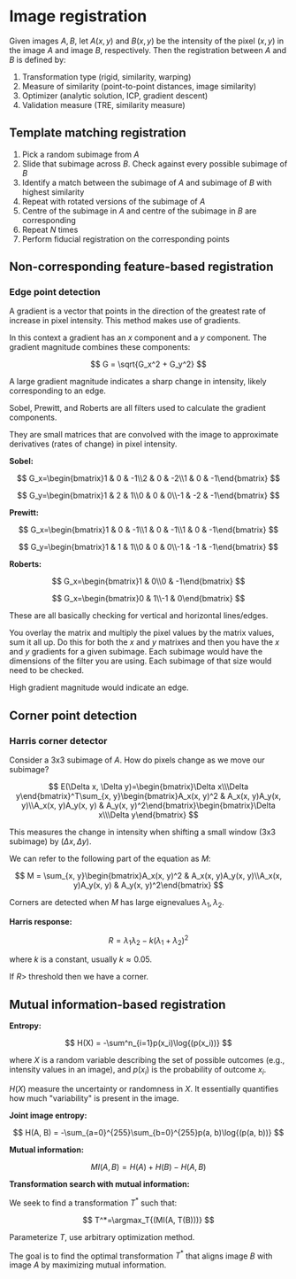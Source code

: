 # Image registration

Given images $A, B$, let $A(x, y)$ and $B(x, y)$ be the intensity of the pixel $(x, y)$ in the image $A$ and image $B$, respectively. Then the registration between $A$ and $B$ is defined by:

1. Transformation type (rigid, similarity, warping)
2. Measure of similarity (point-to-point distances, image similarity)
3. Optimizer (analytic solution, ICP, gradient descent)
4. Validation measure (TRE, similarity measure)

## Template matching registration

1. Pick a random subimage from $A$
2. Slide that subimage across $B$. Check against every possible subimage of $B$
3. Identify a match between the subimage of $A$ and subimage of $B$ with highest similarity
4. Repeat with rotated versions of the subimage of $A$
5. Centre of the subimage in $A$ and centre of the subimage in $B$ are corresponding
6. Repeat $N$ times
7. Perform fiducial registration on the corresponding points

## Non-corresponding feature-based registration

### Edge point detection

A gradient is a vector that points in the direction of the greatest rate of increase in pixel intensity. This method makes use of gradients.

In this context a gradient has an $x$ component and a $y$ component. The gradient magnitude combines these components:

$$
G = \sqrt{G_x^2 + G_y^2}
$$

A large gradient magnitude indicates a sharp change in intensity, likely corresponding to an edge.

Sobel, Prewitt, and Roberts are all filters used to calculate the gradient components.

They are small matrices that are convolved with the image to approximate derivatives (rates of change) in pixel intensity.

**Sobel:**

$$
G_x=\begin{bmatrix}1 & 0 & -1\\2 & 0 & -2\\1 & 0 & -1\end{bmatrix}
$$

$$
G_y=\begin{bmatrix}1 & 2 & 1\\0 & 0 & 0\\-1 & -2 & -1\end{bmatrix}
$$

**Prewitt:**

$$
G_x=\begin{bmatrix}1 & 0 & -1\\1 & 0 & -1\\1 & 0 & -1\end{bmatrix}
$$

$$
G_y=\begin{bmatrix}1 & 1 & 1\\0 & 0 & 0\\-1 & -1 & -1\end{bmatrix}
$$

**Roberts:**

$$
G_x=\begin{bmatrix}1 & 0\\0 & -1\end{bmatrix}
$$

$$
G_x=\begin{bmatrix}0 & 1\\-1 & 0\end{bmatrix}
$$

These are all basically checking for vertical and horizontal lines/edges.

You overlay the matrix and multiply the pixel values by the matrix values, sum it all up. Do this for both the $x$ and $y$ matrixes and then you have the $x$ and $y$ gradients for a given subimage. Each subimage would have the dimensions of the filter you are using. Each subimage of that size would need to be checked.

High gradient magnitude would indicate an edge.

## Corner point detection

### Harris corner detector

Consider a 3x3 subimage of $A$. How do pixels change as we move our subimage?

$$
E(\Delta x, \Delta y)=\begin{bmatrix}\Delta x\\\Delta y\end{bmatrix}^T\sum_{x, y}\begin{bmatrix}A_x(x, y)^2 & A_x(x, y)A_y(x, y)\\A_x(x, y)A_y(x, y) & A_y(x, y)^2\end{bmatrix}\begin{bmatrix}\Delta x\\\Delta y\end{bmatrix}
$$

This measures the change in intensity when shifting a small window (3x3 subimage) by $(\Delta x, \Delta y)$.

We can refer to the following part of the equation as $M$:

$$
M = \sum_{x, y}\begin{bmatrix}A_x(x, y)^2 & A_x(x, y)A_y(x, y)\\A_x(x, y)A_y(x, y) & A_y(x, y)^2\end{bmatrix}
$$

Corners are detected when $M$ has large eignevalues $\lambda_1, \lambda_2$.

**Harris response:**

$$
R = \lambda_1\lambda_2-k(\lambda_1+\lambda_2)^2
$$

where $k$ is a constant, usually $k \approx 0.05$.

If $R >$ threshold then we have a corner.

## Mutual information-based registration

**Entropy:**

$$
H(X) = -\sum^n_{i=1}p(x_i)\log{(p(x_i))}
$$

where $X$ is a random variable describing the set of possible outcomes (e.g., intensity values in an image), and $p(x_i)$ is the probability of outcome $x_i$.

$H(X)$ measure the uncertainty or randomness in $X$. It essentially quantifies how much "variability" is present in the image.

**Joint image entropy:**

$$
H(A, B) = -\sum_{a=0}^{255}\sum_{b=0}^{255}p(a, b)\log{(p(a, b))}
$$

**Mutual information:**

$$
MI(A, B) = H(A) + H(B) - H(A, B)
$$

**Transformation search with mutual information:**

We seek to find a transformation $T^*$ such that:

$$
T^*=\argmax_T{(MI(A, T(B)))}
$$

Parameterize $T$, use arbitrary optimization method.

The goal is to find the optimal transformation $T^*$ that aligns image $B$ with image $A$ by maximizing mutual information. 